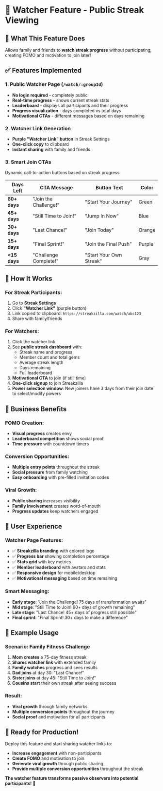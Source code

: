 # 👀 Watcher Feature - Public Streak Viewing

## 🎯 **What This Feature Does**

Allows family and friends to **watch streak progress** without participating, creating FOMO and motivation to join later!

## ✅ **Features Implemented**

### **1. Public Watcher Page** (`/watch/:groupId`)
- **No login required** - completely public
- **Real-time progress** - shows current streak stats
- **Leaderboard** - displays all participants and their progress
- **Progress visualization** - days completed vs total days
- **Motivational CTAs** - different messages based on days remaining

### **2. Watcher Link Generation**
- **Purple "Watcher Link" button** in Streak Settings
- **One-click copy** to clipboard
- **Instant sharing** with family and friends

### **3. Smart Join CTAs**
Dynamic call-to-action buttons based on streak progress:

| Days Left | CTA Message | Button Text | Color |
|-----------|-------------|-------------|-------|
| **60+ days** | "Join the Challenge!" | "Start Your Journey" | Green |
| **45+ days** | "Still Time to Join!" | "Jump In Now" | Blue |
| **30+ days** | "Last Chance!" | "Join Today" | Orange |
| **15+ days** | "Final Sprint!" | "Join the Final Push" | Purple |
| **<15 days** | "Challenge Complete!" | "Start Your Own Streak" | Gray |

## 🔗 **How It Works**

### **For Streak Participants:**
1. Go to **Streak Settings**
2. Click **"Watcher Link"** (purple button)
3. Link copied to clipboard: `https://streakzilla.com/watch/abc123`
4. Share with family/friends

### **For Watchers:**
1. Click the watcher link
2. See **public streak dashboard** with:
   - Streak name and progress
   - Member count and total gems
   - Average streak length
   - Days remaining
   - Full leaderboard
3. **Motivational CTA** to join (if still time)
4. **One-click signup** to join Streakzilla
5. **Power selection window**: New joiners have 3 days from their join date to select/modify powers

## 🎯 **Business Benefits**

### **FOMO Creation:**
- **Visual progress** creates envy
- **Leaderboard competition** shows social proof
- **Time pressure** with countdown timers

### **Conversion Opportunities:**
- **Multiple entry points** throughout the streak
- **Social pressure** from family watching
- **Easy onboarding** with pre-filled invitation codes

### **Viral Growth:**
- **Public sharing** increases visibility
- **Family involvement** creates word-of-mouth
- **Progress updates** keep watchers engaged

## 📱 **User Experience**

### **Watcher Page Features:**
- ✅ **Streakzilla branding** with colored logo
- ✅ **Progress bar** showing completion percentage
- ✅ **Stats grid** with key metrics
- ✅ **Member leaderboard** with avatars and stats
- ✅ **Responsive design** for mobile/desktop
- ✅ **Motivational messaging** based on time remaining

### **Smart Messaging:**
- **Early stage**: "Join the Challenge! 75 days of transformation awaits"
- **Mid stage**: "Still Time to Join! 60+ days of growth remaining"
- **Late stage**: "Last Chance! 45+ days of progress still possible"
- **Final sprint**: "Final Sprint! 30+ days to make a difference"

## 🚀 **Example Usage**

### **Scenario: Family Fitness Challenge**
1. **Mom creates** a 75-day fitness streak
2. **Shares watcher link** with extended family
3. **Family watches** progress and sees results
4. **Dad joins** at day 30: "Last Chance!"
5. **Sister joins** at day 45: "Still Time to Join!"
6. **Cousins start** their own streak after seeing success

### **Result:**
- **Viral growth** through family networks
- **Multiple conversion points** throughout the journey
- **Social proof** and motivation for all participants

## 🎉 **Ready for Production!**

Deploy this feature and start sharing watcher links to:
- **Increase engagement** with non-participants
- **Create FOMO** and motivation to join
- **Generate viral growth** through public sharing
- **Provide multiple conversion opportunities** throughout the streak

**The watcher feature transforms passive observers into potential participants!** 🎯
